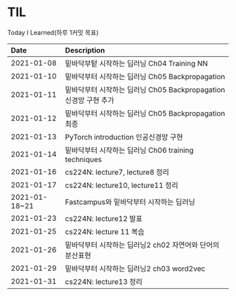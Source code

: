# TIL
Today I Learned(하루 1커밋 목표)

|Date | Description |
|:-- |:--|
|2021-01-08|밑바닥부텉 시작하는 딥러닝 Ch04 Training NN|
|2021-01-10|밑바닥부터 시작하는 딥러닝 Ch05 Backpropagation | 
|2021-01-11|밑바닥부터 시작하는 딥러닝 Ch05 Backpropagation 신경망 구현 추가|
|2021-01-12|밑바닥부터 시작하는 딥러닝 Ch05 Backpropagation 최종|
|2021-01-13| PyTorch introduction 인공신경망 구현|
|2021-01-14|밑바닥부터 시작하는 딥러닝 Ch06 training techniques|
|2021-01-16|cs224N: lecture7, lecture8 정리|
|2021-01-17|cs224N: lecture10, lecture11 정리|
|2021-01-18~21| Fastcampus와 밑바닥부터 시작하는 딥러닝|
|2021-01-23| cs224N: lecture12 발표|
|2021-01-25 | cs224N: lecture 11 복습|
|2021-01-26 | 밑바닥부터 시작하는 딥러닝2 ch02 자연어와 단어의 분산표현 |
|2021-01-29 | 밑바닥부터 시작하는 딥러닝2 ch03 word2vec |
|2021-01-31 | cs224N: lecture13 정리 |
